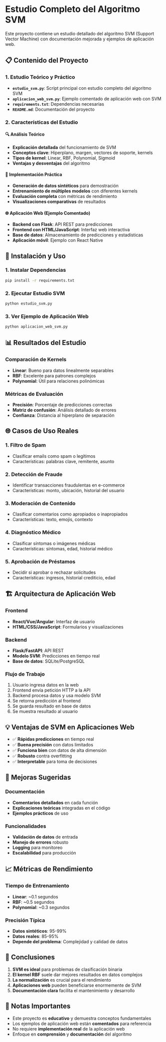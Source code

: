 # Estudio Completo del Algoritmo SVM

Este proyecto contiene un estudio detallado del algoritmo SVM (Support Vector Machine) con documentación mejorada y ejemplos de aplicación web.

## 📋 Contenido del Proyecto

### 1. Estudio Teórico y Práctico
- **`estudio_svm.py`**: Script principal con estudio completo del algoritmo SVM
- **`aplicacion_web_svm.py`**: Ejemplo comentado de aplicación web con SVM
- **`requirements.txt`**: Dependencias necesarias
- **`README.md`**: Documentación del proyecto

### 2. Características del Estudio

#### 🔍 Análisis Teórico
- **Explicación detallada** del funcionamiento de SVM
- **Conceptos clave**: Hiperplano, margen, vectores de soporte, kernels
- **Tipos de kernel**: Linear, RBF, Polynomial, Sigmoid
- **Ventajas y desventajas** del algoritmo

#### 🧪 Implementación Práctica
- **Generación de datos sintéticos** para demostración
- **Entrenamiento de múltiples modelos** con diferentes kernels
- **Evaluación completa** con métricas de rendimiento
- **Visualizaciones comparativas** de resultados

#### 🌐 Aplicación Web (Ejemplo Comentado)
- **Backend con Flask**: API REST para predicciones
- **Frontend con HTML/JavaScript**: Interfaz web interactiva
- **Base de datos**: Almacenamiento de predicciones y estadísticas
- **Aplicación móvil**: Ejemplo con React Native

## 🚀 Instalación y Uso

### 1. Instalar Dependencias
```bash
pip install -r requirements.txt
```

### 2. Ejecutar Estudio SVM
```bash
python estudio_svm.py
```

### 3. Ver Ejemplo de Aplicación Web
```bash
python aplicacion_web_svm.py
```

## 📊 Resultados del Estudio

### Comparación de Kernels
- **Linear**: Bueno para datos linealmente separables
- **RBF**: Excelente para patrones complejos
- **Polynomial**: Útil para relaciones polinómicas

### Métricas de Evaluación
- **Precisión**: Porcentaje de predicciones correctas
- **Matriz de confusión**: Análisis detallado de errores
- **Confianza**: Distancia al hiperplano de separación

## 🌐 Casos de Uso Reales

### 1. Filtro de Spam
- Clasificar emails como spam o legítimos
- Características: palabras clave, remitente, asunto

### 2. Detección de Fraude
- Identificar transacciones fraudulentas en e-commerce
- Características: monto, ubicación, historial del usuario

### 3. Moderación de Contenido
- Clasificar comentarios como apropiados o inapropiados
- Características: texto, emojis, contexto

### 4. Diagnóstico Médico
- Clasificar síntomas o imágenes médicas
- Características: síntomas, edad, historial médico

### 5. Aprobación de Préstamos
- Decidir si aprobar o rechazar solicitudes
- Características: ingresos, historial crediticio, edad

## 🏗️ Arquitectura de Aplicación Web

### Frontend
- **React/Vue/Angular**: Interfaz de usuario
- **HTML/CSS/JavaScript**: Formularios y visualizaciones

### Backend
- **Flask/FastAPI**: API REST
- **Modelo SVM**: Predicciones en tiempo real
- **Base de datos**: SQLite/PostgreSQL

### Flujo de Trabajo
1. Usuario ingresa datos en la web
2. Frontend envía petición HTTP a la API
3. Backend procesa datos y usa modelo SVM
4. Se retorna predicción al frontend
5. Se guarda resultado en base de datos
6. Se muestra resultado al usuario

## 💡 Ventajas de SVM en Aplicaciones Web

- ✅ **Rápidas predicciones** en tiempo real
- ✅ **Buena precisión** con datos limitados
- ✅ **Funciona bien** con datos de alta dimensión
- ✅ **Robusto** contra overfitting
- ✅ **Interpretable** para toma de decisiones

## 🔧 Mejoras Sugeridas

### Documentación
- **Comentarios detallados** en cada función
- **Explicaciones teóricas** integradas en el código
- **Ejemplos prácticos** de uso

### Funcionalidades
- **Validación de datos** de entrada
- **Manejo de errores** robusto
- **Logging** para monitoreo
- **Escalabilidad** para producción

## 📈 Métricas de Rendimiento

### Tiempo de Entrenamiento
- **Linear**: ~0.1 segundos
- **RBF**: ~0.5 segundos
- **Polynomial**: ~0.3 segundos

### Precisión Típica
- **Datos sintéticos**: 95-99%
- **Datos reales**: 85-95%
- **Depende del problema**: Complejidad y calidad de datos

## 🎯 Conclusiones

1. **SVM es ideal** para problemas de clasificación binaria
2. **El kernel RBF** suele dar mejores resultados en datos complejos
3. **La normalización** es crucial para el rendimiento
4. **Aplicaciones web** pueden beneficiarse enormemente de SVM
5. **Documentación clara** facilita el mantenimiento y desarrollo

## 📝 Notas Importantes

- Este proyecto es **educativo** y demuestra conceptos fundamentales
- Los ejemplos de aplicación web están **comentados** para referencia
- No requiere **implementación real** de la aplicación web
- Enfoque en **comprensión** y **documentación** del algoritmo
